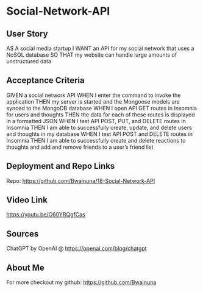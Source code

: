 # Social-Network-API

## User Story

AS A social media startup
I WANT an API for my social network that uses a NoSQL database
SO THAT my website can handle large amounts of unstructured data

## Acceptance Criteria

GIVEN a social network API
WHEN I enter the command to invoke the application
THEN my server is started and the Mongoose models are synced to the MongoDB database
WHEN I open API GET routes in Insomnia for users and thoughts
THEN the data for each of these routes is displayed in a formatted JSON
WHEN I test API POST, PUT, and DELETE routes in Insomnia
THEN I am able to successfully create, update, and delete users and thoughts in my database
WHEN I test API POST and DELETE routes in Insomnia
THEN I am able to successfully create and delete reactions to thoughts and add and remove friends to a user’s friend list

## Deployment and Repo Links

Repo: https://github.com/Bwainuna/18-Social-Network-API

## Video Link

https://youtu.be/O60YRQgfCas

## Sources

ChatGPT by OpenAI @ https://openai.com/blog/chatgpt

## About Me
For more checkout my github: https://github.com/Bwainuna
